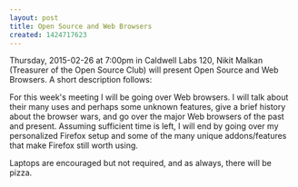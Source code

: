 ```yaml
---
layout: post
title: Open Source and Web Browsers
created: 1424717623
---
```

Thursday, 2015-02-26 at 7:00pm in Caldwell Labs 120, Nikit Malkan (Treasurer of the Open Source Club) will present Open Source and Web Browsers. A short description follows:

For this week's meeting I will be going over Web browsers. I will talk about their many uses and perhaps some unknown features, give a brief history about the browser wars, and go over the major Web browsers of the past and present. Assuming sufficient time is left, I will end by going over my personalized Firefox setup and some of the many unique addons/features that make Firefox still worth using.

Laptops are encouraged but not required, and as always, there will be pizza.
